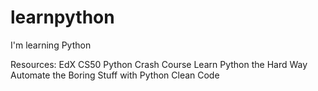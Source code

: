 # learnpython
I'm learning Python

Resources:
EdX CS50
Python Crash Course
Learn Python the Hard Way
Automate the Boring Stuff with Python
Clean Code
